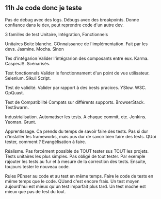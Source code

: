 11h Je code donc je teste
-------------------------

Pas de debug avec des logs. Débugs avec des breakpoints.
Donne confiance dans le dev, peut reprendre code d'un autre dev.

3 familles de test
Unitaire, Intégration, Fonctionnels

Unitaires
Boite blanche. COnnaissance de l'implémentation. Fait par les devs.
Jasmine. Mocha. Sinon

Tes d'intégarion
Valider l'intégrarion des composants entre eux.
Karma. CasperJS.
Scénarisés.

Test fonctionnels
Valider le fonctionnament d'un point de vue utilisateur.
Selenium. Sikuli Script.

Test de validité.
Valider par rapport à des bests pracices.
YSlow. W3C. OpQuast.

Test de Compatibilité
Compats sur différents supports.
BrowserStack. TestSwarm.

Industrialisation.
Automatiser les tests. A chaque commit, etc.
Jenkins. Yeoman. Grunt.

Apprentissage.
Ca prends du temps de savoir faire des tests. Pas si dur d'installer les
frameworks, mais pus dur de savoir bien faire des tests. QUoi tester, comment
? Evangélisation à faire.

Réalisme.
Pas forcément possible de TOUT tester sus TOUT les projets. Tests unitaires les
plus simples. Pas obligé de tout tester. Par exemple rajouter les tests au fur
et à mesure de la correction des tests. Ensuite, toujours tester le nouveau
code.

Rules
PEnser au code et au test en même temps.
Faire le code de tests en même temps que le code. QUand c'est encore frais.
Un test moyen aujourd'hui est mieux qu'un test imparfait plus tard.
Un test moche est mieux que pas de test du tout.

